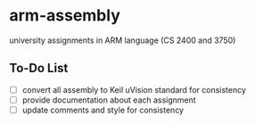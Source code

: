 # arm-assembly
university assignments in ARM language (CS 2400 and 3750)

## To-Do List
- [ ] convert all assembly to Keil uVision standard for consistency
- [ ] provide documentation about each assignment
- [ ] update comments and style for consistency
